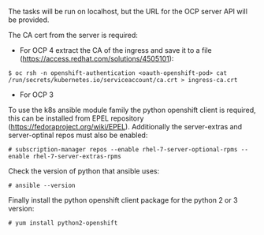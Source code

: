 The tasks will be run on localhost, but the URL for the OCP server API will be provided.

The CA cert from the server is required:

* For OCP 4 extract the CA of the ingress and save it to a file (https://access.redhat.com/solutions/4505101):

```
$ oc rsh -n openshift-authentication <oauth-openshift-pod> cat /run/secrets/kubernetes.io/serviceaccount/ca.crt > ingress-ca.crt
```

* For OCP 3

To use the k8s ansible module family the python openshift client is required, this can be installed from EPEL repository (https://fedoraproject.org/wiki/EPEL). Additionally the server-extras and server-optinal repos must also be enabled:

```
# subscription-manager repos --enable rhel-7-server-optional-rpms --enable rhel-7-server-extras-rpms
```

Check the version of python that ansible uses:

```
# ansible --version
```

Finally install the python openshift client package for the python 2 or 3 version:

```
# yum install python2-openshift
```

